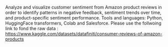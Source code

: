 Analyze and visualize customer sentiment from Amazon product reviews in order to identify patterns in negative feedback, sentiment trends over time, and product-specific sentiment performance.
Tools and languages: Python, HuggingFace transformers, Colab and Salesforce.
Please use the follwoing link to fond the raw data : https://www.kaggle.com/datasets/datafiniti/consumer-reviews-of-amazon-products
